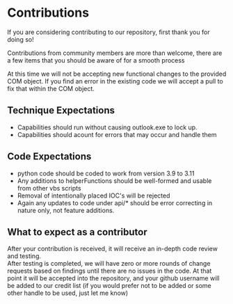 # Contributions
If you are considering contributing to our repository, first thank you for doing so! </br>

Contributions from community members are more than welcome, there are a few items that you should be aware of for a smooth process </br>

At this time we will not be accepting new functional changes to the provided COM object.  If you find an error in the 
existing code we will accept a pull to fix that within the COM object.

## Technique Expectations
* Capabilities should run without causing outlook.exe to lock up.
* Capabilities should acount for errors that may occur and handle them

## Code Expectations
* python code should be coded to work from version 3.9 to 3.11
* Any additions to helperFunctions should be well-formed and usable from other vbs scripts
* Removal of intentionally placed IOC's will be rejected
* Again any updates to code under api/* should be error correcting in nature only, not feature additions.

## What to expect as a contributor
After your contribution is received, it will receive an in-depth code review and testing.  </br>
After testing is completed, we will have zero or more rounds of change requests based on findings until there are no issues in the code.  At that point it will be accepted into the repository, and your github username will be added to our credit list (if you would prefer not to be added or some other handle to be used, just let me know)
